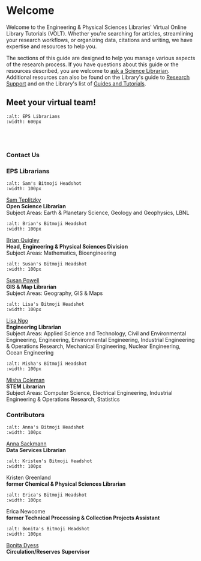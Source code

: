 <!-- #region -->
# Welcome

Welcome to the Engineering & Physical Sciences Libraries' Virtual Online Library Tutorials (VOLT). Whether you're searching for articles, streamlining your research workflows, or organizing data, citations and writing, we have expertise and resources to help you.

The sections of this guide are designed to help you manage various aspects of the research process. If you have questions about this guide or the resources described, you are welcome to <a href="https://www.lib.berkeley.edu/help/ask-science-reference-question" target="_blank">ask a Science Librarian</a>. Additional resources can also be found on the Library's guide to <a href="https://www.lib.berkeley.edu/research-support" target="_blank">Research Support</a> and on the Library's list of <a href="https://www.lib.berkeley.edu/research-support/guides-and-tutorials" target="_blank">Guides and Tutorials</a>.


## Meet your virtual team!

```{image} ./Introduction/images/WelcomeEPSLibs.png
:alt: EPS Librarians
:width: 600px
```  
<br></br>

### Contact Us
### EPS Librarians
```{image} ./Introduction/images/SamHeadshot.png
:alt: Sam's Bitmoji Headshot
:width: 100px
```
<a href="https://www.lib.berkeley.edu/help/staff-directory/sam-teplitzky" target="_blank">Sam Teplitzky</a>  
**Open Science Librarian**  
Subject Areas: Earth & Planetary Science, Geology and Geophysics, LBNL  

```{image} ./Introduction/images/BrianHeadshot.png
:alt: Brian's Bitmoji Headshot
:width: 100px
```
<a href="https://www.lib.berkeley.edu/help/staff-directory/brian-quigley" target="_blank">Brian Quigley</a>  
**Head, Engineering & Physical Sciences Division**  
Subject Areas: Mathematics, Bioengineering

```{image} ./Introduction/images/SusanHeadshot.png
:alt: Susan's Bitmoji Headshot
:width: 100px
```
<a href="https://www.lib.berkeley.edu/help/staff-directory/susan-powell" target="_blank">Susan Powell</a>  
**GIS & Map Librarian**  
Subject Areas: Geography, GIS & Maps  

```{image} ./Introduction/images/Lisa2Headshot.png
:alt: Lisa's Bitmoji Headshot
:width: 100px
```
<a href="https://www.lib.berkeley.edu/help/staff-directory/lisa-ngo" target="_blank">Lisa Ngo</a>  
**Engineering Librarian**  
Subject Areas: Applied Science and Technology, Civil and Environmental Engineering, Engineering, Environmental Engineering, Industrial Engineering & Operations Research, Mechanical Engineering, Nuclear Engineering, Ocean Engineering

```{image} ./Introduction/images/MishaHeadshot.png
:alt: Misha's Bitmoji Headshot
:width: 100px
```
<a href="https://www.lib.berkeley.edu/help/staff-directory/misha-coleman" target="_blank">Misha Coleman</a>  
**STEM Librarian**  
Subject Areas: Computer Science, Electrical Engineering, Industrial Engineering & Operations Research, Statistics


### Contributors
```{image} ./Introduction/images/AnnaHeadshot.png
:alt: Anna's Bitmoji Headshot
:width: 100px
```
<a href="https://www.lib.berkeley.edu/ldclient/#/fullworker/1122193" target="_blank">Anna Sackmann</a>  
**Data Services Librarian**  

```{image} ./Introduction/images/KristenHeadshot.png
:alt: Kristen's Bitmoji Headshot
:width: 100px
```
Kristen Greenland  
**former Chemical & Physical Sciences Librarian**  

```{image} ./Introduction/images/EricaHeadshot.png
:alt: Erica's Bitmoji Headshot
:width: 100px
```
Erica Newcome  
**former Technical Processing & Collection Projects Assistant**

```{image} ./Introduction/images/BonitaHeadshot.png
:alt: Bonita's Bitmoji Headshot
:width: 100px
```
<a href="https://www.lib.berkeley.edu/ldclient/#/fullworker/1121986" target="_blank">Bonita Dyess</a>  
**Circulation/Reserves Supervisor**
<!-- #endregion -->

```python

```

